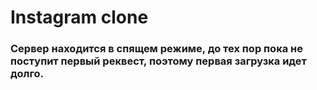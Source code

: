 # Instagram clone

### Сервер находится в спящем режиме, до тех пор пока не поступит первый реквест, поэтому первая загрузка идет долго.


